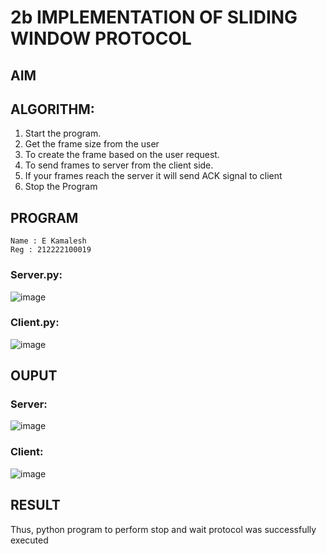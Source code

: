 # 2b IMPLEMENTATION OF SLIDING WINDOW PROTOCOL
## AIM
## ALGORITHM:
1. Start the program.
2. Get the frame size from the user
3. To create the frame based on the user request.
4. To send frames to server from the client side.
5. If your frames reach the server it will send ACK signal to client
6. Stop the Program
## PROGRAM
```
Name : E Kamalesh
Reg : 212222100019
```
### Server.py:

![image](https://github.com/CodesWithRobi/CN-2b_SLIDING_WINDOW_PROTOCOL/assets/130537166/d3e1edbb-91f9-49d3-a8e7-afdd4ff18f62)


### Client.py:

![image](https://github.com/CodesWithRobi/CN-2b_SLIDING_WINDOW_PROTOCOL/assets/130537166/99158a7b-5c5a-4580-9e41-e2c3cd59fc01)


## OUPUT
### Server:

![image](https://github.com/CodesWithRobi/CN-2b_SLIDING_WINDOW_PROTOCOL/assets/130537166/0b6883ca-b0b2-4d4a-b81c-a3d3243b2fd2)


### Client:

![image](https://github.com/CodesWithRobi/CN-2b_SLIDING_WINDOW_PROTOCOL/assets/130537166/26b346f7-6d1f-4f0b-b40d-cea2834f3f15)


## RESULT
Thus, python program to perform stop and wait protocol was successfully executed
